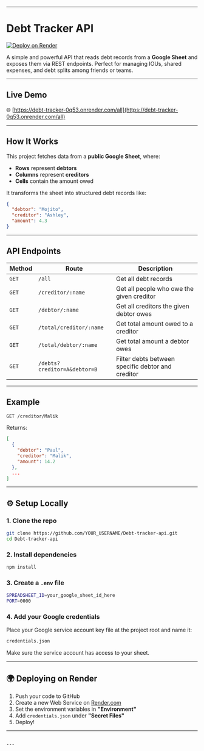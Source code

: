 
---

# Debt Tracker API

[![Deploy on Render](https://img.shields.io/badge/Deployed%20on-Render-4d7fff?logo=render&logoColor=white)](https://debt-tracker-api-2ojf.onrender.com)

A simple and powerful API that reads debt records from a **Google Sheet** and exposes them via REST endpoints. Perfect for managing IOUs, shared expenses, and debt splits among friends or teams.

---

## Live Demo

🌐 [https://debt-tracker-0q53.onrender.com/all](https://debt-tracker-0q53.onrender.com/all)

---

## How It Works

This project fetches data from a **public Google Sheet**, where:

- **Rows** represent **debtors**
- **Columns** represent **creditors**
- **Cells** contain the amount owed

It transforms the sheet into structured debt records like:

```json
{
  "debtor": "Mojito",
  "creditor": "Ashley",
  "amount": 4.3
}
````

---

## API Endpoints

| Method | Route                        | Description                                       |
| ------ | ---------------------------- | ------------------------------------------------- |
| `GET`  | `/all`                       | Get all debt records                              |
| `GET`  | `/creditor/:name`            | Get all people who owe the given creditor         |
| `GET`  | `/debtor/:name`              | Get all creditors the given debtor owes           |
| `GET`  | `/total/creditor/:name`      | Get total amount owed to a creditor               |
| `GET`  | `/total/debtor/:name`        | Get total amount a debtor owes                    |
| `GET`  | `/debts?creditor=A&debtor=B` | Filter debts between specific debtor and creditor |

---

## Example

```bash
GET /creditor/Malik
```

Returns:

```json
[
  {
    "debtor": "Paul",
    "creditor": "Malik",
    "amount": 14.2
  },
  ...
]
```

---

## ⚙️ Setup Locally

### 1. Clone the repo

```bash
git clone https://github.com/YOUR_USERNAME/Debt-tracker-api.git
cd Debt-tracker-api
```

### 2. Install dependencies

```bash
npm install
```

### 3. Create a `.env` file

```bash
SPREADSHEET_ID=your_google_sheet_id_here
PORT=0000
```

### 4. Add your Google credentials

Place your Google service account key file at the project root and name it:

```bash
credentials.json
```

Make sure the service account has access to your sheet.

---

## 🌍 Deploying on Render

1. Push your code to GitHub
2. Create a new Web Service on [Render.com](https://render.com)
3. Set the environment variables in **"Environment"**
4. Add `credentials.json` under **"Secret Files"**
5. Deploy!

---

```

---

```

